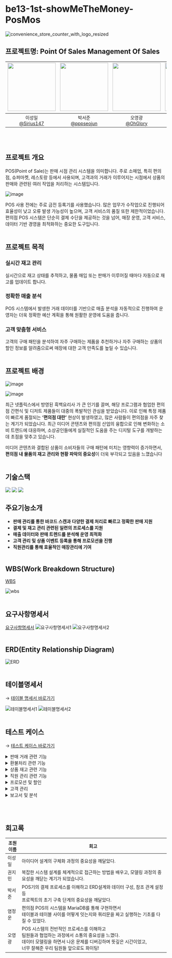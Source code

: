 # be13-1st-showMeTheMoney-PosMos

![convenience_store_counter_with_logo_resized](https://github.com/user-attachments/assets/4703952c-99cd-4c29-895a-b05933e31a4d)

## 프로젝트명: Point Of Sales Management Of Sales

|<img src="https://avatars.githubusercontent.com/Sirius147" width="150" height="150"/>|<img src="https://avatars.githubusercontent.com/pppseojun" width="150" height="150"/>|<img src="https://avatars.githubusercontent.com/u/143144372?v=4" width="150" height="150"/>|<img src="https://avatars.githubusercontent.com/ericyum" width="150" height="150"/>|<img src="https://avatars.githubusercontent.com/kwonjiin" width="150" height="150"/>|
|:-:|:-:|:-:|:-:|:-:|
|이성일<br/>[@Sirius147](https://github.com/Sirius147)|박서준<br/>[@pppseojun](https://github.com/pppseojun)|오영광<br/>[@OhGlory](https://github.com/OhGlory)|염정운<br/>[@ericyum](https://github.com/ericyum)|권지민<br/>[@Kwonjiin](https://github.com/kwonjiin)|

<br/> <br/>

## 프로젝트 개요
POS(Point of Sale)는 판매 시점 관리 시스템을 의미합니다. 주로 소매업, 특히 편의점, 슈퍼마켓, 레스토랑 등에서 사용되며, 고객과의 거래가 이루어지는 시점에서 상품의 판매와 관련된 여러 작업을 처리하는 시스템입니다. 

![image](https://blog.kakaocdn.net/dn/cLsQEp/btsLw6OvTF1/fqtibN2Hfrv1yrxEX10ISk/img.jpg)

POS 사용 전에는 주로 금전 등록기를 사용했습니다. 많은 업무가 수작업으로 진행되어 효율성이 낮고 오류 발생 가능성이 높으며, 고객 서비스의 품질 또한 제한적이었습니다. 편의점 POS 시스템은 단순히 결제 수단을 제공하는 것을 넘어, 매장 운영, 고객 서비스, 데이터 기반 경영을 최적화하는 중요한 도구입니다. 
<br/> <br/>
## 프로젝트 목적

### 실시간 재고 관리

실시간으로 재고 상태를 추적하고, 물품 매입 또는 판매가 이루어질 때마다 자동으로 재고를 업데이트 합니다.

### 정확한 매출 분석

POS 시스템에서 발생한 거래 데이터를 기반으로 매출 분석을 자동적으로 진행하여 운영자는  더욱 정확한 예산 계획을 통해 원활한 운영에 도움을 줍니다.

### 고객 맞춤형 서비스

고객의 구매 패턴을 분석하여 자주 구매하는 제품을 추천하거나 자주 구매하는 상품의  할인 정보를 알려줌으로써 매장에 대한 고객 만족도를 높일 수 있습니다.
<br/> <br/>
## 프로젝트 배경

![image](https://github.com/user-attachments/assets/886f3649-ef2b-4e1b-9c73-126eed05d60a)

![image](https://github.com/user-attachments/assets/fd2c993d-53ba-4d67-a253-ff97d1714157)


최근 넷플릭스에서 방영된 흑백요리사 가 큰 인기를 끌며, 해당 프로그램과 협업한 편의점 간편식 및 디저트 제품들이 대중의 폭발적인 관심을 받았습니다. 이로 인해 특정 제품이 빠르게 품절되는 **‘편의점 대란’** 현상이 발생하였고, 많은 사람들이 편의점을 자주 찾는 계기가 되었습니다.
최근 미디어 콘텐츠와 편의점 산업의 융합으로 인해 변화하는 소비 트렌드에 대응하며, 소상공인들에게 실질적인 도움을 주는 디지털 도구를 개발하는 데 초점을 맞추고 있습니다.

미디어 콘텐츠와 결합된 상품이 소비자들의 구매 패턴에 미치는 영향력이 증가하면서, **편의점 내 물품의 재고 관리와 현황 파악의 중요성**이 더욱 부각되고 있음을 느꼈습니다
<br/> <br/>

## 기술스택
<img src="https://img.shields.io/badge/mariaDB-003545?style=for-the-badge&logo=mariaDB&logoColor=white">
<img src="https://img.shields.io/badge/git-F05032?style=for-the-badge&logo=git&logoColor=white">
<img src="https://img.shields.io/badge/github-181717?style=for-the-badge&logo=github&logoColor=white">


## 주요기능소개

* **판매 관리를 통한 바코드 스캔과 다양한 결제 처리로 빠르고 정확한 판매 지원**
* **결제 및 재고 관리 관련된 일련의 프로세스를 지원**
* **매출 데이터와 판매 트렌드를 분석해 운영 최적화**
* **고객 관리 및 상품 이벤트 등록을 통해 프로모션을 진행**
* **직원관리를 통해 효율적인 매장관리에 기여**
<br/> <br/>
## WBS(Work Breakdown Structure)
[WBS](https://docs.google.com/spreadsheets/d/1djYNOycBP0-a5PDg302wS7SK1A8XTu9u7n0CP0yBa0A/edit?usp=sharing)

![wbs](https://github.com/user-attachments/assets/1753af09-eb02-495d-9742-22a4c37e3167)
<br/> <br/>
## 요구사항명세서
[요구사항명세서](https://docs.google.com/spreadsheets/d/1djYNOycBP0-a5PDg302wS7SK1A8XTu9u7n0CP0yBa0A/edit?usp=sharing)
![요구사항명세서1](https://github.com/user-attachments/assets/f11397ce-c921-4997-9780-dc99225dcd79)
![요구사항명세서2](https://github.com/user-attachments/assets/0d002e89-1dd4-43b4-9832-779694197d01)
<br/> <br/>
## ERD(Entity Relationship Diagram)
![ERD](https://github.com/user-attachments/assets/9ce984f8-2ee9-4912-b943-25708b442826)
<br/> <br/>
## 테이블명세서
→ [테이블 명세서 바로가기](https://docs.google.com/spreadsheets/d/1Qbms6sxZx3EFGe-pK14aio6_7FWvGO805NjnDVXdgvA/edit?usp=sharing)

![테이블명세서1](https://github.com/user-attachments/assets/b16fd803-1707-47ef-98df-f9f8bb10d26c)
![테이블명세서2](https://github.com/user-attachments/assets/0d1b8133-84d3-404c-9891-6c56139aaf4b)
<br/> <br/>
## 테스트 케이스
→ [테스트 케이스 바로가기](https://docs.google.com/spreadsheets/d/1djYNOycBP0-a5PDg302wS7SK1A8XTu9u7n0CP0yBa0A/edit?usp=sharing)
  <details>
    <summary>판매 거래 관련 기능</summary>
        <details>
        <summary>1. 판매할 판매 기록 추가</summary>
            <img src="https://github.com/user-attachments/assets/6c2430a2-a4e4-427f-8060-fb6b7bc6396d">
        </details>
        <details>
            <summary>2. 영수증 생성</summary>
            <img src="https://github.com/user-attachments/assets/a56490ab-4156-4915-9b8c-cd65cb959b13">
        </details>
        <details>
            <summary>3. 새로 생성된 영수증 ID저장</summary>
            <img src="https://github.com/user-attachments/assets/833c6814-4c1c-46ca-9c9f-40289394a13e">
        </details>
        <details>
            <summary>4. 판매테이블에 영수증ID 반영</summary>
            <img src="https://github.com/user-attachments/assets/0a4d6051-64c1-43a8-b7c0-04fdb3af6afe">
        </details>
        <details>
            <summary>5. 총 금액 계산</summary>
            <img src="https://github.com/user-attachments/assets/9b81f5e6-20a1-41e1-897b-39af46dc41f6">
          <img src="https://github.com/user-attachments/assets/36372f25-b3d2-4d88-840a-affdb86eec03">
        </details>
        <details>
            <summary>6. 최근 영수증에 기입된 회원ID와 적용될 포인트 저장</summary>
            <img src="https://github.com/user-attachments/assets/27a55642-b692-40cb-ac86-07a61c7e86fa">
        </details>
        <details>
            <summary>7. 회원 포인트 적립</summary>
            <img src="https://github.com/user-attachments/assets/f3bf9b80-d246-4e93-ab9f-07bf135ebb5c">
        </details>
        <details>
            <summary>8. 회원이 포인트 사용시</summary>
            <img src="https://github.com/user-attachments/assets/5b8b3983-06ea-41d1-abcf-07a52dadc41b">
        </details>
        <details>
            <summary>9. 최종 영수증</summary>
            <img src="https://github.com/user-attachments/assets/ddee03a3-f016-47e7-a6f5-af80fb03c61f">
        </details>
    </details>
    <details>
    <summary>환불처리 관련 기능</summary>
        <details><summary>1.환불 정보 등록</summary>
            <img src="https://github.com/user-attachments/assets/73e4693f-d2f3-43dd-8f14-c931767ac981">
        </details>
            <details><summary>2.마지막 삽입된 환불의 상품ID를 저장</summary>
            <img src="https://github.com/user-attachments/assets/529fc878-cb69-4344-b211-33328fbb6d66">
        </details>
            <details><summary>3.환불시 재고 증가</summary>
            <img src="https://github.com/user-attachments/assets/e75d8dbe-9d23-4636-9df7-7e037eddbf4b">
            <img src="https://github.com/user-attachments/assets/eb8bc8a3-bdb5-4205-9363-a7b442795f4d">
        </details>
            <details><summary>4.영수증 환불반영</summary>
            <img src="https://github.com/user-attachments/assets/446f5328-227d-4a7a-82e1-b171a18755af">
        </details>
            <details><summary>5.환불 완료 영수증</summary>
            <img src="https://github.com/user-attachments/assets/05897152-29da-4e6f-8f07-c47b0eda1c59">
        </details>
    </details>
    <details>
    <summary>상품 재고 관련 기능</summary>
        <details><summary>1.상품 입고(재고 수량 추가)</summary>
            <img src="img/재고관리/insert1.png" alt="최초수량">
            <img src="img/재고관리/insert2.png" alt="수량 추가">
        </details>
        <details><summary>2.상품 판매(재고 수량 감소)</summary>
            <img src="img/재고관리/remove.png" alt="수량 감소">
        </details>
        <details><summary>3.불량재고량 수정</summary>
            <img src="img/재고관리/수동조절.png" alt="재고수정">
        </details>
        <details><summary>4.신상품 등록</summary>
            <img src="img/재고관리/삽입.png" alt="상품등록">
        </details>
        <details><summary>5.상품ID 검색</summary>
            <img src="img/재고관리/searchbypid.png" alt="searchbyid">
        </details>
            <details><summary>6.상품명 검색</summary>
        <img src="img/재고관리/searchbyname.png" alt="searchbyname">
        </details>
        <details><summary>7.키워드 검색</summary>
            <img src="img/재고관리/searchbykeyword.png" alt="searchbykeyword">
        </details>
    </details>
    <details>
   <summary>직원 관리 관련 기능</summary>
        <details><summary>1.직원 등록</summary>
            <img src="https://github.com/user-attachments/assets/7ef169d6-5c92-4ddb-8fe7-2d48c14aa06f" alt="직원 등록">
        </details>
        <details><summary>2.직원 삭제</summary>
            <img src="https://github.com/user-attachments/assets/86095f4f-460f-454f-acaa-17402e68b301" alt="직원 삭제">
        </details>
        <details><summary>3.근무자 로그인</summary>
            <img src="https://github.com/user-attachments/assets/62851095-8eba-4346-8868-ff1ebd06ae78" alt="로그인실패">
            <img src="https://github.com/user-attachments/assets/b2744ae2-8c5b-4431-938a-8a59e4e5d8dc" alt="로그인 성공">
            <img src="https://github.com/user-attachments/assets/1100ffc9-2883-4dcd-b5b5-ecac9ca0115f" alt="로그인 성공2">
        </details>
        <details><summary>4.출근시간 기록</summary>
            <img src="https://github.com/user-attachments/assets/62851095-8eba-4346-8868-ff1ebd06ae78" alt="로그인실패">
        </details>
        <details><summary>5.근무자 로그아웃</summary>
            <img src="https://github.com/user-attachments/assets/199529cd-8a96-4b5f-bb43-4d4a4b278345" alt="로그아웃 실">
            <img src="https://github.com/user-attachments/assets/23e646c1-5005-4fea-82c3-b645d96df7bc" alt="로그아웃 성">
            <img src="img/test_img/customer_test_img/음식점 상세 조회 기능/음식점 사진 포함 리뷰 조회.gif" alt="사진포함리뷰조회_gif">
        </details>
        <details><summary>6.퇴근시간 기록</summary>
            <img src="https://github.com/user-attachments/assets/3c019994-dd99-42bc-85cd-b813ecf78d01" alt="퇴근시간기록">
        </details>
        <details><summary>7.근무 확인</summary>
            <img src="https://github.com/user-attachments/assets/b2992830-3f87-401c-8e13-18cb8ceffb2a" alt="근무중">
            <img src="https://github.com/user-attachments/assets/46d2449e-f16a-4200-8596-bc588c56a7c0" alt="근무종료">
            <img src="https://github.com/user-attachments/assets/579e1925-e0d0-4560-af2b-41b39ae11c2e" alt="근무에러">
        </details>
    </details>
    <details>
    <summary>프로모션 및 할인</summary>
        <details><summary>1.쿠폰</summary>
            <p align="center"> <img src="https://github.com/user-attachments/assets/f11f1e50-6475-4131-96b3-20511b81a5a8"))> </p>
            <p align="center"> <img src="https://github.com/user-attachments/assets/d3ceb247-b2d1-49ed-80be-abe767d448d0"))> </p>
            <p align="center"> <img src="https://github.com/user-attachments/assets/62d7e60b-e690-47fc-a1c7-2400f1bfd4ee"))> </p>
        </details>
        <details><summary>2.타임할인</summary>
            <p align="center"> <img src="https://github.com/user-attachments/assets/990c204f-0b31-48e8-8efb-0feb1304984f"))> </p>
            <p align="center"> <img src="https://github.com/user-attachments/assets/423e805f-2fde-4414-b98f-928e3add8e70"))> </p>
            <p align="center"> <img src="https://github.com/user-attachments/assets/ddfd9ff8-4c5c-488e-86be-a1efd73c546c"))> </p>
        </details>
        <details><summary>3.1+1행사</summary>
            <p align="center"> <img src="https://github.com/user-attachments/assets/a074f7db-eaf2-4389-b194-4e8014e5995d"))> </p>
            <p align="center"> <img src="https://github.com/user-attachments/assets/04dc52a0-b34e-4774-a35a-58721f80f1ac"))> </p>
            <p align="center"> <img src="https://github.com/user-attachments/assets/1fb2c388-2b34-49a3-a706-c7f1a9157d63"))> </p>
            <p align="center"> <img src="https://github.com/user-attachments/assets/007a5d98-fc75-4abd-a15c-e1069a3a1986"))> </p>
        </details>    
    </details>
     <details>
    <summary>고객 관리</summary>
        <details><summary>1.고객등록</summary>
            <img src="https://github.com/user-attachments/assets/3ef7cca7-a7c9-4e28-b0ce-cb99d1f2028e" alt="고객 등록 이전" width="600">
            <img src="https://github.com/user-attachments/assets/71c73f6a-47d0-4a52-8b91-a73a3bb160ba" alt="고객 등록 이후" width="600">
        </details>
        <details><summary>2.고객 구매 내역 확인</summary>
            <img src="https://github.com/user-attachments/assets/1aaf5f08-8363-49c0-beef-4c7dd6d9c76f" alt="고객구매내역조회">
        </details>
    </details>
  <details>
    <summary>보고서 및 분석</summary>
        <details><summary>1.일별 보고서</summary>
            <img src="https://github.com/user-attachments/assets/750884ef-14be-4ecf-9a4f-4bb345650eb2" alt="일별보고서">
        </details>
        <details><summary>2.월별 보고</summary>
            <img src="https://github.com/user-attachments/assets/ed61edc3-7011-437b-a4e0-52ce2c150c66" alt="월별보고서">
        </details>
       <details><summary>3. 시간별 보고서</summary>
            <img src="https://github.com/user-attachments/assets/189ed552-7894-472f-83c5-62cc073ab65f" alt="시간별 보고서">
        </details>
        <details><summary>4. 카테고리별 보고서</summary>
            <img src="https://github.com/user-attachments/assets/53187790-1a7a-427a-83df-091db7829241" alt="카테고리별 보고서">
        </details>
             <details><summary>5. 손실상품  보고서</summary>
            <img src="https://github.com/user-attachments/assets/f828e25c-41f1-45f2-bf0b-b357f675aa2a" alt="손실상품  보고서">
        </details>
    </details>





<br/> <br/>


## 회고록

| 조원<br>이름 | 회고 |
| --------- | --- |
| 이성일 | 아이디어 설계의 구체화 과정의 중요성을 깨달았다. |<br/>
| 권지민 | 복잡한 시스템 설계를 체계적으로 접근하는 방법을 배우고, 모델링 과정의 중요성을 깨닫는 계기가 되었습니다. |<br/>
| 박서준 | POS기의 결제 프로세스를 이해하고 ERD설계와 데이터 구성, 참조 관계 설정 등<br> 프로젝트의 초기 구축 단계의 중요성을 깨달았다. |<br/>
| 염정운 | 편의점 POS의 시스템을 MariaDB를 통해 구현하면서<br> 테이블과 테이블 사이를 어떻게 잇는지와 쿼리문을 짜고 실행하는 기초를 다질 수 있었다. |<br/>
| 오영광 | POS 시스템의 전반적인 프로세스를 이해하고<br> 팀원들과 협업하는 과정에서 소통의 중요성을 느꼈다.<br> 데이터 모델링을 하면서 나온 문제를 디버깅하며 뜻깊은 시간이었고,<br> 너무 잘해준 우리 팀원들 앞으로도 화이팅! |
<br/>






